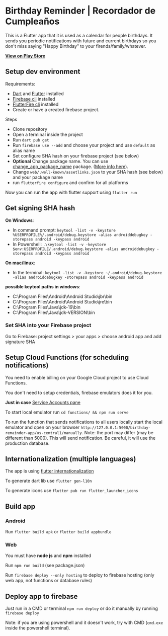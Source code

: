 # Birthday Reminder | Recordador de Cumpleaños

This is a Flutter app that it is used as a calendar for people birthdays.
It sends you periodic notifications with future and current birthdays so you don't miss
saying "Happy Birthday" to your firends/family/whatever.

[**View on Play Store**](https://play.google.com/store/apps/details?id=net.tomascichero.birthdayremainder)

## Setup dev environment

Requirements:

- [Dart](https://dart.dev/) and [Flutter](https://flutter.dev/) installed
- [Firebase cli](https://firebase.google.com/docs/cli) installed
- [FlutterFire cli](https://firebase.google.com/docs/flutter/setup?platform=android) installed
- Create or have a created firebase project.

Steps

- Clone repository
- Open a terminal inside the project
- Run `dart pub get`
- Run `firebase use --add` and choose your project and use `default` as alias name
- Set configure SHA hash on your firebase project (see below)
- **Optional** Change package name. You can use [change_app_package_name](https://pub.dev/packages/change_app_package_name) package. ([More info here](https://stackoverflow.com/questions/51534616/how-to-change-package-name-in-flutter)).
- Change `web/.well-known/assetlinks.json` to your SHA hash (see below) and your package name 
- run `flutterfire configure` and confirm for all platforms

Now you can run the app with flutter support using `flutter run`

## Get signing SHA hash

**On Windows**:

- In command prompt: `keytool -list -v -keystore %USERPROFILE%/.android/debug.keystore -alias androiddebugkey -storepass android -keypass android`
- In Powershell: `.\keytool -list -v -keystore $env:USERPROFILE/.android/debug.keystore -alias androiddebugkey -storepass android -keypass android`

**On mac/linux**:

- In the terminal: `keytool -list -v -keystore ~/.android/debug.keystore -alias androiddebugkey -storepass android -keypass android`

**possible keytool paths in windows**:

- C:\Program Files\Android\Android Studio\jbr\bin
- C:\Program Files\Android\Android Studio\jre\bin
- C:\Program Files\Java\jdk-19\bin
- C:\Program Files\Java\jdk-VERSION\bin

### Set SHA into your Firebase project

Go to Firebase: project settings > your apps > choose android app and add signature SHA

## Setup Cloud Functions (for scheduling notifications)

You need to enable billing on your Google Cloud project to use Cloud Functions.

You don't need to setup credentials, firebase emulators does it for you.

**Just in case** [Service Accounts pane](https://console.cloud.google.com/iam-admin/serviceaccounts)

To start local emulator run `cd functions/ && npm run serve`

To run the function that sends notifications to all users locally start the local emulator and open on your browser `http://127.0.0.1:5000/birthday-remainder-app/us-central1/manually`. Note: the port may differ (may be different than 5000). This will send notification. Be careful, it will use the production database.

## Internationalization (multiple languages)

The app is using [flutter internationalization](https://docs.flutter.dev/development/accessibility-and-localization/internationalization)

To generate dart lib use `flutter gen-l10n`

To generate icons use `flutter pub run flutter_launcher_icons`

## Build app

### Android

Run `flutter build apk` or `flutter build appbundle`

### Web

You must have **node js** and **npm** installed

Run `npm run build` (see package.json)

Run `firebase deploy --only hosting` to deploy to firebase hosting (only web app, not functions or database rules)

## Deploy app to firebase

Just run in a CMD or terminal `npm run deploy` or do it manually by running `firebase deploy`

Note: if you are using powershell and it doesn't work, try with CMD (`cmd.exe` inside the powershell terminal).
